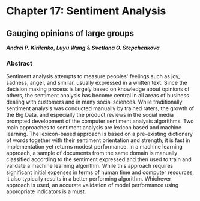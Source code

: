 # Chapter 17: Sentiment Analysis

## Gauging opinions of large groups

***Andrei P. Kirilenko***, ***Luyu Wang*** & ***Svetlana O. Stepchenkova***

### Abstract

Sentiment analysis attempts to measure peoples' feelings such as joy, sadness, anger, and similar, usually expressed in a written text. Since the decision making process is largely based on knowledge about opinions of others, the sentiment analysis has become central in all areas of business dealing with customers and in many social sciences. While traditionally sentiment analysis was conducted manually by trained raters, the growth of the Big Data, and especially the product reviews in the social media prompted development of the computer sentiment analysis algorithms. Two main approaches to sentiment analysis are lexicon based and machine learning. The lexicon-based approach is based on a pre-existing dictionary of words together with their sentiment orientation and strength; it is fast in implementation yet returns modest performance. In a machine learning approach, a sample of documents from the same domain is manually classified according to the sentiment expressed and then used to train and validate a machine learning algorithm. While this approach requires significant initial expenses in terms of human time and computer resources, it also typically results in a better performing algorithm. Whichever approach is used, an accurate validation of model performance using appropriate indicators is a must. 
